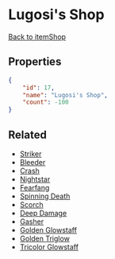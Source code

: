 # Lugosi's Shop

<no description available>

[Back to itemShop](../item-shops.md)

## Properties

```json
{
    "id": 17,
    "name": "Lugosi's Shop",
    "count": -100
}
```

## Related

- [Striker](../items/519-striker.md)
- [Bleeder](../items/520-bleeder.md)
- [Crash](../items/521-crash.md)
- [Nightstar](../items/529-nightstar.md)
- [Fearfang](../items/530-fearfang.md)
- [Spinning Death](../items/531-spinning-death.md)
- [Scorch](../items/532-scorch.md)
- [Deep Damage](../items/533-deep-damage.md)
- [Gasher](../items/534-gasher.md)
- [Golden Glowstaff](../items/535-golden-glowstaff.md)
- [Golden Triglow](../items/536-golden-triglow.md)
- [Tricolor Glowstaff](../items/537-tricolor-glowstaff.md)

